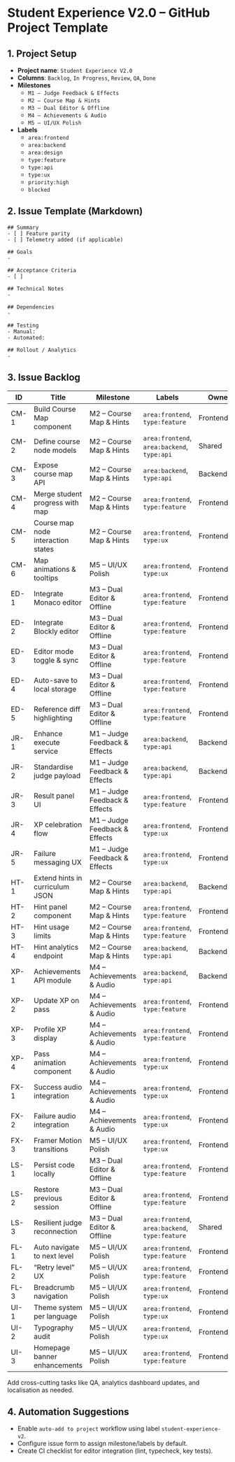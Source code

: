 # Student Experience V2.0 – GitHub Project Template

## 1. Project Setup

- **Project name**: `Student Experience V2.0`
- **Columns**: `Backlog`, `In Progress`, `Review`, `QA`, `Done`
- **Milestones**
  - `M1 – Judge Feedback & Effects`
  - `M2 – Course Map & Hints`
  - `M3 – Dual Editor & Offline`
  - `M4 – Achievements & Audio`
  - `M5 – UI/UX Polish`
- **Labels**
  - `area:frontend`
  - `area:backend`
  - `area:design`
  - `type:feature`
  - `type:api`
  - `type:ux`
  - `priority:high`
  - `blocked`

## 2. Issue Template (Markdown)

```
## Summary
- [ ] Feature parity
- [ ] Telemetry added (if applicable)

## Goals
-

## Acceptance Criteria
- [ ]

## Technical Notes
-

## Dependencies
-

## Testing
- Manual:
- Automated:

## Rollout / Analytics
-
```

## 3. Issue Backlog

| ID   | Title                              | Milestone                     | Labels                                          | Owner Hint      |
| ---- | ---------------------------------- | ----------------------------- | ----------------------------------------------- | --------------- |
| CM-1 | Build Course Map component         | M2 – Course Map & Hints       | `area:frontend`, `type:feature`                 | Frontend        |
| CM-2 | Define course node models          | M2 – Course Map & Hints       | `area:frontend`, `area:backend`, `type:api`     | Shared          |
| CM-3 | Expose course map API              | M2 – Course Map & Hints       | `area:backend`, `type:api`                      | Backend         |
| CM-4 | Merge student progress with map    | M2 – Course Map & Hints       | `area:frontend`, `type:feature`                 | Frontend        |
| CM-5 | Course map node interaction states | M2 – Course Map & Hints       | `area:frontend`, `type:ux`                      | Frontend        |
| CM-6 | Map animations & tooltips          | M5 – UI/UX Polish             | `area:frontend`, `type:ux`                      | Frontend/UI     |
| ED-1 | Integrate Monaco editor            | M3 – Dual Editor & Offline    | `area:frontend`, `type:feature`                 | Frontend        |
| ED-2 | Integrate Blockly editor           | M3 – Dual Editor & Offline    | `area:frontend`, `type:feature`                 | Frontend        |
| ED-3 | Editor mode toggle & sync          | M3 – Dual Editor & Offline    | `area:frontend`, `type:feature`                 | Frontend        |
| ED-4 | Auto-save to local storage         | M3 – Dual Editor & Offline    | `area:frontend`, `type:feature`                 | Frontend        |
| ED-5 | Reference diff highlighting        | M3 – Dual Editor & Offline    | `area:frontend`, `type:feature`                 | Frontend        |
| JR-1 | Enhance execute service            | M1 – Judge Feedback & Effects | `area:backend`, `type:api`                      | Backend         |
| JR-2 | Standardise judge payload          | M1 – Judge Feedback & Effects | `area:backend`, `type:api`                      | Backend         |
| JR-3 | Result panel UI                    | M1 – Judge Feedback & Effects | `area:frontend`, `type:feature`                 | Frontend        |
| JR-4 | XP celebration flow                | M1 – Judge Feedback & Effects | `area:frontend`, `type:ux`                      | Frontend/UI     |
| JR-5 | Failure messaging UX               | M1 – Judge Feedback & Effects | `area:frontend`, `type:ux`                      | Frontend        |
| HT-1 | Extend hints in curriculum JSON    | M2 – Course Map & Hints       | `area:backend`, `type:api`                      | Backend/Content |
| HT-2 | Hint panel component               | M2 – Course Map & Hints       | `area:frontend`, `type:feature`                 | Frontend        |
| HT-3 | Hint usage limits                  | M2 – Course Map & Hints       | `area:frontend`, `type:feature`                 | Frontend        |
| HT-4 | Hint analytics endpoint            | M2 – Course Map & Hints       | `area:backend`, `type:api`                      | Backend         |
| XP-1 | Achievements API module            | M4 – Achievements & Audio     | `area:backend`, `type:api`                      | Backend         |
| XP-2 | Update XP on pass                  | M4 – Achievements & Audio     | `area:frontend`, `type:feature`                 | Frontend        |
| XP-3 | Profile XP display                 | M4 – Achievements & Audio     | `area:frontend`, `type:feature`                 | Frontend        |
| XP-4 | Pass animation component           | M4 – Achievements & Audio     | `area:frontend`, `type:ux`                      | Frontend/UI     |
| FX-1 | Success audio integration          | M4 – Achievements & Audio     | `area:frontend`, `type:ux`                      | Frontend/UI     |
| FX-2 | Failure audio integration          | M4 – Achievements & Audio     | `area:frontend`, `type:ux`                      | Frontend/UI     |
| FX-3 | Framer Motion transitions          | M5 – UI/UX Polish             | `area:frontend`, `type:ux`                      | Frontend/UI     |
| LS-1 | Persist code locally               | M3 – Dual Editor & Offline    | `area:frontend`, `type:feature`                 | Frontend        |
| LS-2 | Restore previous session           | M3 – Dual Editor & Offline    | `area:frontend`, `type:feature`                 | Frontend        |
| LS-3 | Resilient judge reconnection       | M3 – Dual Editor & Offline    | `area:frontend`, `area:backend`, `type:feature` | Shared          |
| FL-1 | Auto navigate to next level        | M5 – UI/UX Polish             | `area:frontend`, `type:feature`                 | Frontend        |
| FL-2 | “Retry level” UX                   | M5 – UI/UX Polish             | `area:frontend`, `type:feature`                 | Frontend        |
| FL-3 | Breadcrumb navigation              | M5 – UI/UX Polish             | `area:frontend`, `type:ux`                      | Frontend        |
| UI-1 | Theme system per language          | M5 – UI/UX Polish             | `area:frontend`, `type:ux`                      | Frontend/UI     |
| UI-2 | Typography audit                   | M5 – UI/UX Polish             | `area:frontend`, `type:ux`                      | Frontend/UI     |
| UI-3 | Homepage banner enhancements       | M5 – UI/UX Polish             | `area:frontend`, `type:feature`                 | Frontend/UI     |

Add cross-cutting tasks like QA, analytics dashboard updates, and localisation as needed.

## 4. Automation Suggestions

- Enable `auto-add to project` workflow using label `student-experience-v2`.
- Configure issue form to assign milestone/labels by default.
- Create CI checklist for editor integration (lint, typecheck, key tests).
